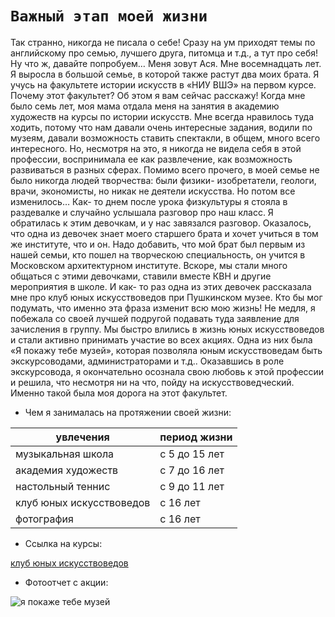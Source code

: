 # `Важный этап моей жизни`
Так странно, никогда не писала о себе! Сразу на ум приходят темы по английскому про семью, лучшего друга, питомца и т.д., а тут про себя! Ну что ж, давайте попробуем… 
Меня зовут Ася. Мне восемнадцать лет. Я выросла в большой семье, в которой также растут два моих брата. Я учусь на факультете истории искусств в «НИУ ВШЭ» на первом курсе. Почему этот факультет? Об этом я вам сейчас расскажу!
Когда мне было семь лет, моя мама отдала меня на занятия в академию художеств на курсы по истории искусств. Мне всегда нравилось туда ходить, потому что нам давали очень интересные задания, водили по музеям, давали возможность ставить спектакли, в общем, много всего интересного. Но, несмотря на это, я никогда не видела себя в этой профессии, воспринимала ее как развлечение, как возможность развиваться в разных сферах. Помимо всего прочего, в моей семье не было никогда людей творчества: были физики- изобретатели, геологи, врачи, экономисты, но никак не деятели искусства. Но потом все изменилось…
Как- то днем после урока физкультуры я стояла в раздевалке и случайно услышала разговор про наш класс. Я обратилась к этим девочкам, и у нас завязался разговор. Оказалось, что одна из девочек знает моего старшего брата и хочет учиться в том же институте, что и он. Надо добавить, что мой брат был первым из нашей семьи, кто пошел на творческою специальность, он учится в Московском архитектурном институте. Вскоре, мы стали много общаться с этими девочками, ставили вместе КВН и другие мероприятия в школе. И как- то раз одна из этих девочек рассказала мне про клуб юных искусствоведов при Пушкинском музее. Кто бы мог подумать, что именно эта фраза изменит всю мою жизнь! Не медля, я побежала со своей лучшей подругой подавать туда заявление для зачисления в группу. Мы быстро влились в жизнь юных искусствоведов и стали активно принимать участие во всех акциях. Одна из них была «Я покажу тебе музей», которая позволяла юным искусствоведам быть экскурсоводами, администраторами и т.д.. Оказавшись в роле экскурсовода, я окончательно осознала свою любовь к этой профессии и решила, что несмотря ни на что, пойду на искусствоведческий. 
Именно такой была моя дорога на этот факультет. 

* Чем я занималась на протяжении своей жизни:

|увлечения |период жизни|
| ---      | ---       |
|музыкальная школа| с 5 до 15 лет |
|академия художеств| с 7 до 16 лет |
|настольный теннис| с 9 до 11 лет |
|клуб юных искусствоведов| с 16 лет |
|фотография| с 16 лет |


+ Ссылка на курсы:

[клуб юных искусствоведов](http://www.museyon.ru/mugs/ "клуб юных искусствоведов")

- Фотоотчет с акции:

![я покаже тебе музей](https://static.wixstatic.com/media/a90354_d722f7f775fa4cefbdde90b539ed2de9~mv2.jpg/v1/fill/w_722,h_634,al_c,q_90,usm_0.66_1.00_0.01/a90354_d722f7f775fa4cefbdde90b539ed2de9~mv2.webp "фото")

